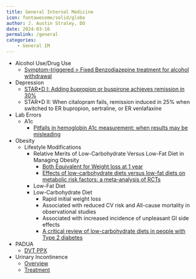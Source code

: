 ```yaml
---
title: General Internal Medicine
icon: fontawesome/solid/globe
author: J. Austin Straley, DO
date: 2024-03-16
permalink: /general
categories:
    - General IM
---
```

- Alcohol Use/Drug Use
    - [Symptom-triggered > Fixed Benzodiazepine treatment for alcohol withdrawal][1]
- Depression
    - [STAR*D I: Adding bupropion or buspirone achieves remission in 30%][2]
    - STAR*D II: When citalopram fails, remission induced in 25% when switched to ER bupropion, sertraline, or ER venlafaxine
- Lab Errors
    - A1c
        - [Pitfalls in hemoglobin A1c measurement: when results may be misleading][3]
- Obesity
    - Lifestyle Modifications
        - Relative Merits of Low-Carbohydrate Versus Low-Fat Diet in Managing Obesity
            - [Both Equivalent for Weight loss at 1 year][4]
            - [Effects of low-carbohydrate diets versus low-fat diets on metabolic risk factors: a meta-analysis of RCTs][5]
        - Low-Fat Diet
        - Low-Carbohydrate Diet
            - Rapid initial weight loss
            - Associated with reduced CV risk and All-cause mortality in observational studies
            - Associated with increased incidence of unpleasant GI side effects
            - [A critical review of low-carbohydrate diets in people with Type 2 diabetes][6]
- PADUA
    - [DVT PPX][7]
- Urinary Incontinence
    - [Overview][8]
    - [Treatment][9]

[1]: https://pubmed.ncbi.nlm.nih.gov/12020181/{:target="_blank"}
[2]: https://pubmed.ncbi.nlm.nih.gov/17074942/{:target="_blank"}
[3]: https://pubmed.ncbi.nlm.nih.gov/24002631/{:target="_blank"}
[4]: https://pubmed.ncbi.nlm.nih.gov/26192936/{:target="_blank"}
[5]: https://pubmed.ncbi.nlm.nih.gov/23035144/{:target="_blank"}
[6]: https://pubmed.ncbi.nlm.nih.gov/26413954/{:target="_blank"}
[7]: https://pubmed.ncbi.nlm.nih.gov/20738765/{:target="_blank"}
[8]: https://pubmed.ncbi.nlm.nih.gov/27734727/{:target="_blank"}
[9]: https://pubmed.ncbi.nlm.nih.gov/26088072/{:target="_blank"}
